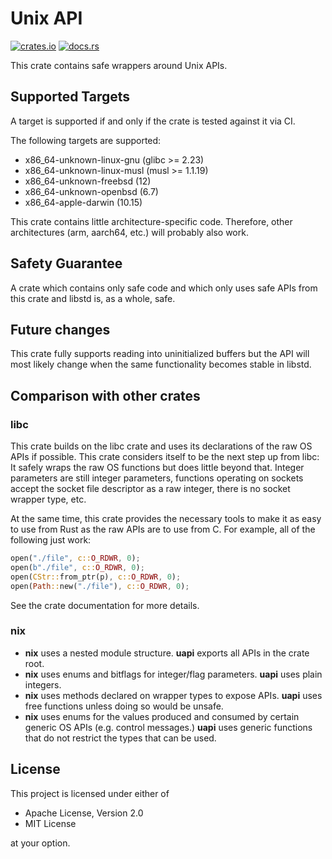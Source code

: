# Unix API

[![crates.io](https://img.shields.io/crates/v/uapi.svg)](http://crates.io/crates/uapi)
[![docs.rs](https://docs.rs/uapi/badge.svg)](http://docs.rs/uapi)

This crate contains safe wrappers around Unix APIs.

## Supported Targets

A target is supported if and only if the crate is tested against it via CI.

The following targets are supported:

- x86_64-unknown-linux-gnu (glibc >= 2.23)
- x86_64-unknown-linux-musl (musl >= 1.1.19)
- x86_64-unknown-freebsd (12)
- x86_64-unknown-openbsd (6.7)
- x86_64-apple-darwin (10.15)

This crate contains little architecture-specific code. Therefore, other
architectures (arm, aarch64, etc.) will probably also work.

## Safety Guarantee

A crate which contains only safe code and which only uses safe APIs from this
crate and libstd is, as a whole, safe.

## Future changes

This crate fully supports reading into uninitialized buffers but the API will
most likely change when the same functionality becomes stable in libstd.

## Comparison with other crates

### libc

This crate builds on the libc crate and uses its declarations of the raw OS APIs
if possible. This crate considers itself to be the next step up from libc: It
safely wraps the raw OS functions but does little beyond that. Integer
parameters are still integer parameters, functions operating on sockets accept
the socket file descriptor as a raw integer, there is no socket wrapper type,
etc.

At the same time, this crate provides the necessary tools to make it as easy to
use from Rust as the raw APIs are to use from C. For example, all of the
following just work:

```rust
open("./file", c::O_RDWR, 0);
open(b"./file", c::O_RDWR, 0);
open(CStr::from_ptr(p), c::O_RDWR, 0);
open(Path::new("./file"), c::O_RDWR, 0);
```

See the crate documentation for more details.

### nix

- **nix** uses a nested module structure. **uapi** exports all APIs in the crate
  root.
- **nix** uses enums and bitflags for integer/flag parameters. **uapi** uses
  plain integers.
- **nix** uses methods declared on wrapper types to expose APIs. **uapi** uses
  free functions unless doing so would be unsafe.
- **nix** uses enums for the values produced and consumed by certain generic OS
  APIs (e.g. control messages.) **uapi** uses generic functions that do not
  restrict the types that can be used.

## License

This project is licensed under either of

- Apache License, Version 2.0
- MIT License

at your option.
